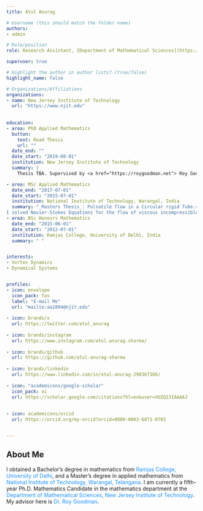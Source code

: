```yaml
---
title: Atul Anurag

# Username (this should match the folder name)
authors:
- admin

# Role/position
role: Research Assistant, [Department of Mathematical Sciences](https://math.njit.edu/)

superuser: true

# Highlight the author in author lists? (true/false)
highlight_name: false

# Organizations/Affiliations
organizations:
- name: New Jersey Institute of Technology
  url: "https://www.njit.edu"
  
  
education:
- area: PhD Applied Mathematics
  button:
    text: Read Thesis
    url: ""
  date_end: ""
  date_start: "2019-08-01"
  institution: New Jersey Institute of Technology
  summary: |
    Thesis TBA. Supervised by <a href="https://roygoodman.net"> Roy Goodman</a>

- area: MSc Applied Mathematics
  date_end: "2017-07-01"
  date_start: "2015-07-01"
  institution: National Institute of Technology, Warangal, India
  summary: "_Masters Thesis_: Pulsatile flow in a Circular rigid Tube.<br />
I solved Navier-Stokes Equations for the flow of viscous incompressible fluids. I also wrote a C++ program for the graphical analysis of the topic."
- area: BSc Honours Mathematics
  date_end: "2015-06-01"
  date_start: "2012-07-01"
  institution: Ramjas College, University of Delhi, India
  summary: " "


interests:
- Vortex Dynamics
- Dynamical Systems


profiles:
- icon: envelope
  icon_pack: fas
  label: "E-mail Me"
  url: "mailto:aa2894@njit.edu"
  
- icon: brands/x
  url: https://twitter.com/atul_anurag
  
- icon: brands/instagram
  url: https://www.instagram.com/atul.anurag.sharma/
  
- icon: brands/github
  url: https://github.com/atul-anurag-sharma
  
- icon: brands/linkedin
  url: https://www.linkedin.com/in/atul-anurag-290367166/
  
- icon: "academicons/google-scholar"
  icon_pack: ai
  url: https://scholar.google.com/citations?hl=en&user=XUZQI3IAAAAJ
  
  
- icon: academicons/orcid
  url: https://orcid.org/my-orcid?orcid=0009-0003-6871-0703


---
```


## About Me
I obtained a Bachelor’s degree in mathematics from <a href="https://ramjas.du.ac.in/college/web/index.php?r=department/department-of-mathematics" style="text-decoration: none; color: #1e90ff;">Ramjas College, University of Delhi</a>, and a Master’s degree in applied mathematics from <a href="https://www.nitw.ac.in/math" style="text-decoration: none; color: #1e90ff;">National Institute of Technology, Warangal, Telangana</a>. I am currently a fifth-year Ph.D. Mathematics Candidate in the mathematics department at the <a href="https://math.njit.edu" style="text-decoration: none; color: #1e90ff;">Department of Mathematical Sciences, New Jersey Institute of Technology</a>. My advisor here is <a href="https://roygoodman.net" style="text-decoration: none; color: #1e90ff;">Dr. Roy Goodman</a>.



